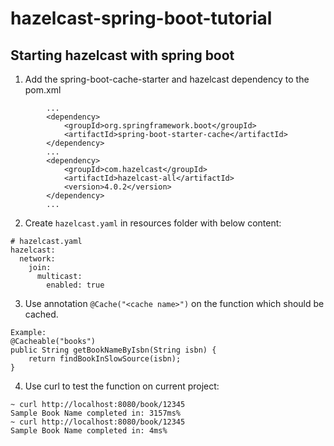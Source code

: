 # hazelcast-spring-boot-tutorial

## Starting hazelcast with spring boot
1. Add the spring-boot-cache-starter and hazelcast dependency to the pom.xml
```
        ...
        <dependency>
            <groupId>org.springframework.boot</groupId>
            <artifactId>spring-boot-starter-cache</artifactId>
        </dependency>
        ...
        <dependency>
            <groupId>com.hazelcast</groupId>
            <artifactId>hazelcast-all</artifactId>
            <version>4.0.2</version>
        </dependency>
        ...
```
2. Create `hazelcast.yaml` in resources folder with below content:
```
# hazelcast.yaml
hazelcast:
  network:
    join:
      multicast:
        enabled: true
```
3. Use annotation `@Cache("<cache name>")` on the function which should be cached.
```
Example:
@Cacheable("books")
public String getBookNameByIsbn(String isbn) {
    return findBookInSlowSource(isbn);
}
```
4. Use curl to test the function on current project:
```
~ curl http://localhost:8080/book/12345
Sample Book Name completed in: 3157ms%
~ curl http://localhost:8080/book/12345
Sample Book Name completed in: 4ms% 
```

